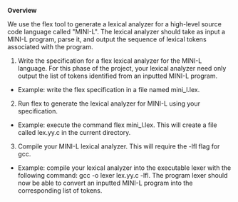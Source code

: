 **Overview**

We use the flex tool to generate a lexical analyzer for a high-level source code language called "MINI-L". The lexical analyzer should take as input a MINI-L program, parse it, and output the sequence of lexical tokens associated with the program.

1. Write the specification for a flex lexical analyzer for the MINI-L language. For this phase of the project, your lexical analyzer need only output the list of tokens identified from an inputted MINI-L program.
- Example: write the flex specification in a file named mini_l.lex.
2. Run flex to generate the lexical analyzer for MINI-L using your specification.
- Example: execute the command flex mini_l.lex. This will create a file called lex.yy.c in the current directory.
3. Compile your MINI-L lexical analyzer. This will require the -lfl flag for gcc.
- Example: compile your lexical analyzer into the executable lexer with the following command: gcc -o lexer lex.yy.c -lfl. The program lexer should now be able to convert an inputted MINI-L program into the corresponding list of tokens.
